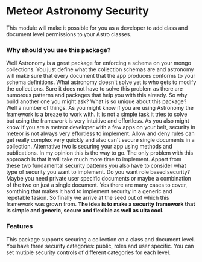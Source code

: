 # Meteor Astronomy Security

This module will make it possible for you as a developer to add class and document level
permissions to your Astro classes. 

### Why should you use this package?
Well Astronomy is a great package for enforcing a schema on your mongo collections. You just define what the 
collection schemas are and astronomy will make sure that every document that the app produces conforms to your schema 
definitions. What astronomy doesn't solve yet is who gets to modify the collections.
Sure it does not have to solve this problem as there are numorous patterns and packages that help you with this already.
So why build another one you might ask? What is so unique about this package?
Well a number of things. As you might know if you are using Astronomy the framework is a breaze to work with. It is not a simple 
task it tries to solve but using the framework is very intuitive and effortless. As you also might know if you are a meteor developer with a few apps on your belt, security in meteor is not always very effortless to implement. Allow and deny rules can get really complex very quickly and also can't secure single documents in a collection. Alternative two is securing your app using methods and publications. In my opinion this is the way to go. The only problem with this approach is that it will take much more time to implement. Appart from these two fundamental security patterns you also have to consider what type of security you want to implement. Do you want role based security? Maybe you need private user specific documents or maybe a combination of the two on just a single document. Yes there are many cases to cover, somthing that makes it hard to implement security in a generic and repetable fasion. So finally we arrive at the seed out of which this framework was grown from. <b>The idea is to make a security framework that is simple and generic, secure and flexible as well as ulta cool.</b>

### Features
This package supports securing a collection on a class and document level. You have three security categories: public, roles and user specific. You can set mutiple security controls of different categories for each level. 
